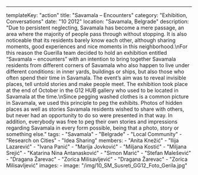 ---
  templateKey: "action"
  title: "Savamala – Encounters"
  category: "Exhibition, Conversations"
  date: "10 2012"
  location: "Savamala, Belgrade"
  description: "Due to persistent neglecting, Savamala has become a mere passage, an area where the majority of people pass through without stopping. It is also noticeable that its residents barely know each other, although sharing moments, good experiences and nice moments in this neighborhood.\nFor this reason the Guerilla team decided to hold an exhibition entitled “Savamala – encountersˮ with an intention to bring together Savamala residents from different corners of Savamala who also happen to live under different conditions: in inner yards, buildings or ships, but also those who often spend their time in Savamala. The event’s aim was to reveal invisible places, tell untold stories and make people meet. The exhibition took place at the end of October in the G12 HUB gallery who used to be located in Savamala at the time.\nSince pegging washed clothes is a common picture in Savamala, we used this principle to peg the exhibits. Photos of hidden places as well as stories Savamala residents wished to share with others, but never had an opportunity to do so were presented in that way. In addition, everybody was free to peg their own stories and impressions regarding Savamala in every form possible, being that a photo, story or something else."
  tags: 
    - "Savamala"
    - "Belgrade"
    - "Local Community"
    - "Research on Cities"
    - "Idea Sharing"
  members: 
    - "Anita Knežić"
    - "Ilija Lazarević"
    - "Ivana Panić"
    - "Marija Jovković"
    - "Miljana Kostić"
    - "Miljana Srejić"
    - "Katarina Nina Antanasković"
    - "Simon Marić"
    - "Stefan Malešević"
    - "Dragana Žarevac"
    - "Zorica Milisavljević"
    - "Dragana Žarevac"
    - "Zorica Milisavljević"
  images: 
    - 
      image: "/img/10_SM_Susreti_GG12_Foto_Gerila.jpg"
